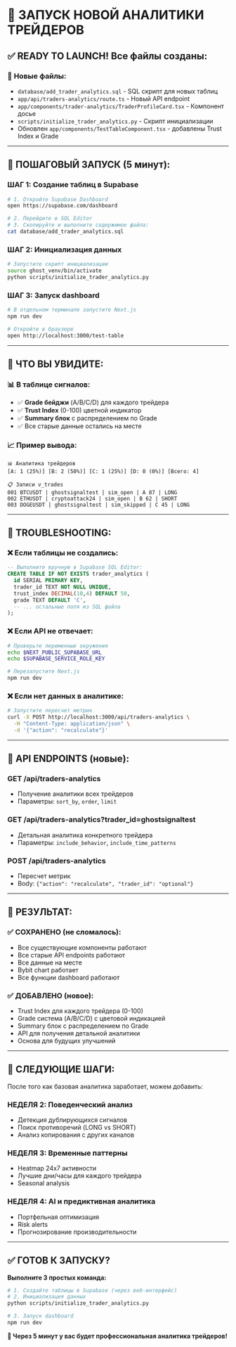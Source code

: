 # 🚀 ЗАПУСК НОВОЙ АНАЛИТИКИ ТРЕЙДЕРОВ

## ✅ **READY TO LAUNCH! Все файлы созданы:**

### 📁 **Новые файлы:**
- `database/add_trader_analytics.sql` - SQL скрипт для новых таблиц
- `app/api/traders-analytics/route.ts` - Новый API endpoint
- `app/components/trader-analytics/TraderProfileCard.tsx` - Компонент досье 
- `scripts/initialize_trader_analytics.py` - Скрипт инициализации
- Обновлен `app/components/TestTableComponent.tsx` - добавлены Trust Index и Grade

---

## 🎯 **ПОШАГОВЫЙ ЗАПУСК (5 минут):**

### **ШАГ 1: Создание таблиц в Supabase**
```bash
# 1. Откройте Supabase Dashboard
open https://supabase.com/dashboard

# 2. Перейдите в SQL Editor
# 3. Скопируйте и выполните содержимое файла:
cat database/add_trader_analytics.sql
```

### **ШАГ 2: Инициализация данных**
```bash
# Запустите скрипт инициализации
source ghost_venv/bin/activate
python scripts/initialize_trader_analytics.py
```

### **ШАГ 3: Запуск dashboard**
```bash
# В отдельном терминале запустите Next.js
npm run dev

# Откройте в браузере
open http://localhost:3000/test-table
```

---

## 🎉 **ЧТО ВЫ УВИДИТЕ:**

### **📊 В таблице сигналов:**
- ✅ **Grade бейджи** (A/B/C/D) для каждого трейдера
- ✅ **Trust Index** (0-100) цветной индикатор
- ✅ **Summary блок** с распределением по Grade
- ✅ Все старые данные остались на месте

### **📈 Пример вывода:**
```
📊 Аналитика трейдеров
[A: 1 (25%)] [B: 2 (50%)] [C: 1 (25%)] [D: 0 (0%)] [Всего: 4]

📋 Записи v_trades
001 BTCUSDT | ghostsignaltest | sim_open | A 87 | LONG
002 ETHUSDT | cryptoattack24 | sim_open | B 62 | SHORT  
003 DOGEUSDT | ghostsignaltest | sim_skipped | C 45 | LONG
```

---

## 🔧 **TROUBLESHOOTING:**

### **❌ Если таблицы не создались:**
```sql
-- Выполните вручную в Supabase SQL Editor:
CREATE TABLE IF NOT EXISTS trader_analytics (
  id SERIAL PRIMARY KEY,
  trader_id TEXT NOT NULL UNIQUE,
  trust_index DECIMAL(10,4) DEFAULT 50,
  grade TEXT DEFAULT 'C',
  -- ... остальные поля из SQL файла
);
```

### **❌ Если API не отвечает:**
```bash
# Проверьте переменные окружения
echo $NEXT_PUBLIC_SUPABASE_URL
echo $SUPABASE_SERVICE_ROLE_KEY

# Перезапустите Next.js
npm run dev
```

### **❌ Если нет данных в аналитике:**
```bash
# Запустите пересчет метрик
curl -X POST http://localhost:3000/api/traders-analytics \
  -H "Content-Type: application/json" \
  -d '{"action": "recalculate"}'
```

---

## 📱 **API ENDPOINTS (новые):**

### **GET /api/traders-analytics**
- Получение аналитики всех трейдеров
- Параметры: `sort_by`, `order`, `limit`

### **GET /api/traders-analytics?trader_id=ghostsignaltest** 
- Детальная аналитика конкретного трейдера
- Параметры: `include_behavior`, `include_time_patterns`

### **POST /api/traders-analytics**
- Пересчет метрик
- Body: `{"action": "recalculate", "trader_id": "optional"}`

---

## 🎯 **РЕЗУЛЬТАТ:**

### **✅ СОХРАНЕНО (не сломалось):**
- Все существующие компоненты работают
- Все старые API endpoints работают
- Все данные на месте
- Bybit chart работает
- Все функции dashboard работают

### **✅ ДОБАВЛЕНО (новое):**
- Trust Index для каждого трейдера (0-100)
- Grade система (A/B/C/D) с цветовой индикацией
- Summary блок с распределением по Grade
- API для получения детальной аналитики
- Основа для будущих улучшений

---

## 🚀 **СЛЕДУЮЩИЕ ШАГИ:**

После того как базовая аналитика заработает, можем добавить:

### **НЕДЕЛЯ 2: Поведенческий анализ**
- Детекция дублирующихся сигналов
- Поиск противоречий (LONG vs SHORT)
- Анализ копирования с других каналов

### **НЕДЕЛЯ 3: Временные паттерны**  
- Heatmap 24x7 активности
- Лучшие дни/часы для каждого трейдера
- Seasonal analysis

### **НЕДЕЛЯ 4: AI и предиктивная аналитика**
- Портфельная оптимизация
- Risk alerts
- Прогнозирование производительности

---

## ✅ **ГОТОВ К ЗАПУСКУ?**

**Выполните 3 простых команда:**

```bash
# 1. Создайте таблицы в Supabase (через веб-интерфейс)
# 2. Инициализация данных  
python scripts/initialize_trader_analytics.py

# 3. Запуск dashboard
npm run dev
```

**🎉 Через 5 минут у вас будет профессиональная аналитика трейдеров!**
